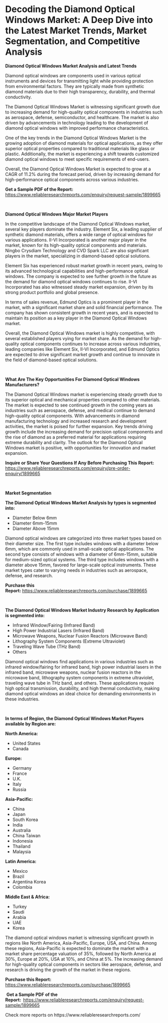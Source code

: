<p><h1>Decoding the Diamond Optical Windows Market: A Deep Dive into the Latest Market Trends, Market Segmentation, and Competitive Analysis</h1></p><p><strong>Diamond Optical Windows Market Analysis and Latest Trends</strong></p>
<p><p>Diamond optical windows are components used in various optical instruments and devices for transmitting light while providing protection from environmental factors. They are typically made from synthetic diamond materials due to their high transparency, durability, and thermal conductivity.</p><p>The Diamond Optical Windows Market is witnessing significant growth due to increasing demand for high-quality optical components in industries such as aerospace, defense, semiconductor, and healthcare. The market is also driven by advancements in technology leading to the development of diamond optical windows with improved performance characteristics.</p><p>One of the key trends in the Diamond Optical Windows Market is the growing adoption of diamond materials for optical applications, as they offer superior optical properties compared to traditional materials like glass or plastic. Additionally, the market is experiencing a shift towards customized diamond optical windows to meet specific requirements of end-users.</p><p>Overall, the Diamond Optical Windows Market is expected to grow at a CAGR of 11.2% during the forecast period, driven by increasing demand for high-performance optical components across various industries.</p></p>
<p><strong>Get a Sample PDF of the Report:&nbsp;</strong> <a href="https://www.reliableresearchreports.com/enquiry/request-sample/1899665">https://www.reliableresearchreports.com/enquiry/request-sample/1899665</a></p>
<p>&nbsp;</p>
<p><strong>Diamond Optical Windows Major Market Players</strong></p>
<p><p>In the competitive landscape of the Diamond Optical Windows market, several key players dominate the industry. Element Six, a leading supplier of synthetic diamond materials, offers a wide range of optical windows for various applications. II-VI Incorporated is another major player in the market, known for its high-quality optical components and materials. Ningbo Crysdiam Technology and CVD Spark LLC are also significant players in the market, specializing in diamond-based optical solutions.</p><p>Element Six has experienced robust market growth in recent years, owing to its advanced technological capabilities and high-performance optical windows. The company is expected to see further growth in the future as the demand for diamond optical windows continues to rise. II-VI Incorporated has also witnessed steady market expansion, driven by its strong product portfolio and global presence.</p><p>In terms of sales revenue, Edmund Optics is a prominent player in the market, with a significant market share and solid financial performance. The company has shown consistent growth in recent years, and is expected to maintain its position as a key player in the Diamond Optical Windows market.</p><p>Overall, the Diamond Optical Windows market is highly competitive, with several established players vying for market share. As the demand for high-quality optical components continues to increase across various industries, leading companies like Element Six, II-VI Incorporated, and Edmund Optics are expected to drive significant market growth and continue to innovate in the field of diamond-based optical solutions.</p></p>
<p>&nbsp;</p>
<p><strong>What Are The Key Opportunities For Diamond Optical Windows Manufacturers?</strong></p>
<p><p>The Diamond Optical Windows market is experiencing steady growth due to its superior optical and mechanical properties compared to other materials. The market is expected to see continued growth in the coming years as industries such as aerospace, defense, and medical continue to demand high-quality optical components. With advancements in diamond manufacturing technology and increased research and development activities, the market is poised for further expansion. Key trends driving growth include the increasing demand for precision optical components and the rise of diamond as a preferred material for applications requiring extreme durability and clarity. The outlook for the Diamond Optical Windows market is positive, with opportunities for innovation and market expansion.</p></p>
<p><strong>Inquire or Share Your Questions If Any Before Purchasing This Report:</strong> <a href="https://www.reliableresearchreports.com/enquiry/pre-order-enquiry/1899665">https://www.reliableresearchreports.com/enquiry/pre-order-enquiry/1899665</a></p>
<p>&nbsp;</p>
<p><strong>Market Segmentation</strong></p>
<p><strong>The Diamond Optical Windows Market Analysis by types is segmented into:</strong></p>
<p><ul><li>Diameter Below 6mm</li><li>Diameter 6mm-15mm</li><li>Diameter Above 15mm</li></ul></p>
<p><p>Diamond optical windows are categorized into three market types based on their diameter size. The first type includes windows with a diameter below 6mm, which are commonly used in small-scale optical applications. The second type consists of windows with a diameter of 6mm-15mm, suitable for medium-sized optical systems. The third type includes windows with a diameter above 15mm, favored for large-scale optical instruments. These market types cater to varying needs in industries such as aerospace, defense, and research.</p></p>
<p><strong>Purchase this Report:&nbsp;</strong><a href="https://www.reliableresearchreports.com/purchase/1899665">https://www.reliableresearchreports.com/purchase/1899665</a></p>
<p>&nbsp;</p>
<p><strong>The Diamond Optical Windows Market Industry Research by Application is segmented into:</strong></p>
<p><ul><li>Infrared Window/Fairing (Infrared Band)</li><li>High Power Industrial Lasers (Infrared Band)</li><li>Microwave Weapons, Nuclear Fusion Reactors (Microwave Band)</li><li>Lithography System Components (Extreme Ultraviolet)</li><li>Traveling Wave Tube (THz Band)</li><li>Others</li></ul></p>
<p><p>Diamond optical windows find applications in various industries such as infrared window/fairing for infrared band, high power industrial lasers in the infrared band, microwave weapons, nuclear fusion reactors in the microwave band, lithography system components in extreme ultraviolet, traveling wave tube in THz band, and others. These applications require high optical transmission, durability, and high thermal conductivity, making diamond optical windows an ideal choice for demanding environments in these industries.</p></p>
<p>&nbsp;</p>
<p><strong>In terms of Region, the Diamond Optical Windows Market Players available by Region are:</strong></p>
<p>
    <p> <strong> North America: </strong>
        <ul>
            <li>United States</li>
            <li>Canada</li>
        </ul>
        </p> 
    <p> <strong> Europe: </strong>
        <ul>
            <li>Germany</li>
            <li>France</li>
            <li>U.K.</li>
            <li>Italy</li>
            <li>Russia</li>
        </ul>
        </p> 
    <p> <strong> Asia-Pacific: </strong>
        <ul>
            <li>China</li>
            <li>Japan</li>
            <li>South Korea</li>
            <li>India</li>
            <li>Australia</li>
            <li>China Taiwan</li>
            <li>Indonesia</li>
            <li>Thailand</li>
            <li>Malaysia</li>
        </ul>
        </p> 
    <p> <strong> Latin America: </strong>
        <ul>
            <li>Mexico</li>
            <li>Brazil</li>
            <li>Argentina Korea</li>
            <li>Colombia</li>
        </ul>
        </p> 
    <p> <strong> Middle East & Africa: </strong>
        <ul>
            <li>Turkey</li>
            <li>Saudi</li>
            <li>Arabia</li>
            <li>UAE</li>
            <li>Korea</li>
        </ul>
    </p>
    </p>
<p><p>The diamond optical windows market is witnessing significant growth in regions like North America, Asia-Pacific, Europe, USA, and China. Among these regions, Asia-Pacific is expected to dominate the market with a market share percentage valuation of 35%, followed by North America at 30%, Europe at 20%, USA at 10%, and China at 5%. The increasing demand for high-quality optical components in sectors like aerospace, defense, and research is driving the growth of the market in these regions.</p></p>
<p><strong>Purchase this Report: </strong><a href="https://www.reliableresearchreports.com/purchase/1899665">https://www.reliableresearchreports.com/purchase/1899665</a></p>
<p>&nbsp;<strong>Get a Sample PDF of the Report:&nbsp;&nbsp;</strong><a href="https://www.reliableresearchreports.com/enquiry/request-sample/1899665">https://www.reliableresearchreports.com/enquiry/request-sample/1899665</a></p>
<p><strong></strong></p>
<p>Check more reports on https://www.reliableresearchreports.com/</p>